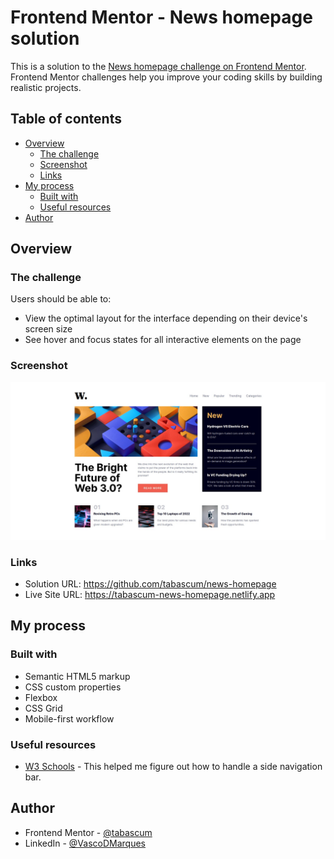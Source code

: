 # Frontend Mentor - News homepage solution

This is a solution to the [News homepage challenge on Frontend Mentor](https://www.frontendmentor.io/challenges/news-homepage-H6SWTa1MFl). Frontend Mentor challenges help you improve your coding skills by building realistic projects.

## Table of contents

- [Overview](#overview)
  - [The challenge](#the-challenge)
  - [Screenshot](#screenshot)
  - [Links](#links)
- [My process](#my-process)
  - [Built with](#built-with)
  - [Useful resources](#useful-resources)
- [Author](#author)

## Overview

### The challenge

Users should be able to:

- View the optimal layout for the interface depending on their device's screen size
- See hover and focus states for all interactive elements on the page

### Screenshot

![](./assets/images/screenshot.png)

### Links

- Solution URL: https://github.com/tabascum/news-homepage
- Live Site URL: https://tabascum-news-homepage.netlify.app

## My process

### Built with

- Semantic HTML5 markup
- CSS custom properties
- Flexbox
- CSS Grid
- Mobile-first workflow

### Useful resources

- [W3 Schools](https://www.w3schools.com/howto/howto_js_sidenav.asp) - This helped me figure out how to handle a side navigation bar.

## Author

- Frontend Mentor - [@tabascum](https://www.frontendmentor.io/profile/tabascum)
- LinkedIn - [@VascoDMarques](https://www.linkedin.com/in/vascodmarques/)
